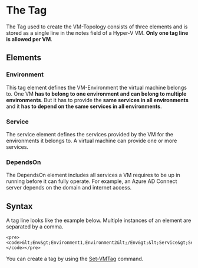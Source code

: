 # The Tag

The Tag used to create the VM-Topology consists of three elements and is stored as a single line in the notes field of a Hyper-V VM. __Only one tag line is allowed per VM__.

## Elements

### Environment

This tag element defines the VM-Environment the virtual machine belongs to. One VM __has to belong to one environment and can belong to multiple environments__. But it has to provide the __same services in all environments__ and it __has to depend on the same services in all environments__.

### Service

The service element defines the services provided by the VM for the environments it belongs to. A virtual machine can provide one or more services.

### DependsOn

The DependsOn element includes all services a VM requires to be up in running before it can fully operate. For example, an Azure AD Connect server depends on the domain and internet access.

## Syntax

A tag line looks like the example below. Multiple instances of an element are separated by a comma.

    <pre><code>&lt;Env&gt;Environment1,Environment2&lt;/Env&gt;&lt;Service&gt;Service1,Service2&lt;/Service&gt;&lt;DependsOn&gt;RequiredService1,RequiredService2&lt;/DependsOn&gt;</code></pre>

You can create a tag by using the [Set-VMTag](PublicFunctions/Command-Set-VMTag.md) command.